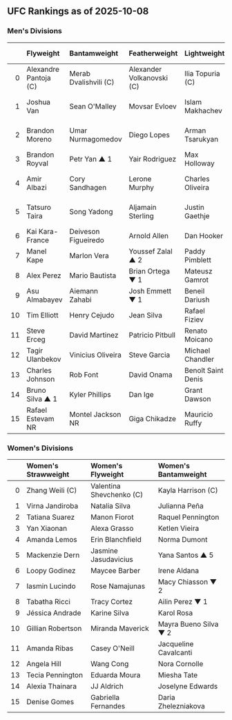 ## UFC Rankings as of 2025-10-08

### Men's Divisions

|    | Flyweight             | Bantamweight          | Featherweight             | Lightweight        | Welterweight             | Middleweight        | Light Heavyweight       | Heavyweight         |
|---:|:----------------------|:----------------------|:--------------------------|:-------------------|:-------------------------|:--------------------|:------------------------|:--------------------|
|  0 | Alexandre Pantoja	(C) | Merab Dvalishvili	(C) | Alexander Volkanovski	(C) | Ilia Topuria	(C)   | Jack Della Maddalena	(C) | Khamzat Chimaev	(C) | Alex Pereira	(C)        | Tom Aspinall	(C)    |
|  1 | Joshua Van            | Sean O'Malley         | Movsar Evloev             | Islam Makhachev    | Belal Muhammad           | Dricus Du Plessis   | Magomed Ankalaev	▼ 1    | Ciryl Gane          |
|  2 | Brandon Moreno        | Umar Nurmagomedov     | Diego Lopes               | Arman Tsarukyan    | Sean Brady               | Nassourdine Imavov  | Jiří Procházka	▲ 1      | Alexander Volkov    |
|  3 | Brandon Royval        | Petr Yan	▲ 1          | Yair Rodriguez            | Max Holloway       | Shavkat Rakhmonov        | Sean Strickland     | Carlos Ulberg           | Sergei Pavlovich    |
|  4 | Amir Albazi           | Cory Sandhagen        | Lerone Murphy             | Charles Oliveira   | Leon Edwards             | Reinier de Ridder   | Jan Błachowicz	▲ 1      | Curtis Blaydes      |
|  5 | Tatsuro Taira         | Song Yadong           | Aljamain Sterling         | Justin Gaethje     | Kamaru Usman             | Israel Adesanya     | Khalil Rountree Jr.	▼ 1 | Jailton Almeida     |
|  6 | Kai Kara-France       | Deiveson Figueiredo   | Arnold Allen              | Dan Hooker         | Ian Machado Garry        | Anthony Hernandez   | Jamahal Hill            | Waldo Cortes Acosta |
|  7 | Manel Kape            | Marlon Vera           | Youssef Zalal	▲ 2         | Paddy Pimblett     | Joaquin Buckley          | Caio Borralho       | Aleksandar Rakić        | Serghei Spivac      |
|  8 | Alex Perez            | Mario Bautista        | Brian Ortega	▼ 1          | Mateusz Gamrot     | Michael Morales          | Robert Whittaker    | Dominick Reyes          | Derrick Lewis       |
|  9 | Asu Almabayev         | Aiemann Zahabi        | Josh Emmett	▼ 1           | Beneil Dariush     | Carlos Prates            | Brendan Allen       | Volkan Oezdemir         | Ante Delija         |
| 10 | Tim Elliott           | Henry Cejudo          | Jean Silva                | Rafael Fiziev      | Colby Covington          | Michael Page        | Azamat Murzakanov       | Marcin Tybura       |
| 11 | Steve Erceg           | David Martinez        | Patricio Pitbull          | Renato Moicano     | Gilbert Burns            | Jared Cannonier     | Bogdan Guskov           | Tai Tuivasa         |
| 12 | Tagir Ulanbekov       | Vinicius Oliveira     | Steve Garcia              | Michael Chandler   | Geoff Neal               | Roman Dolidze       | Johnny Walker           | Shamil Gaziev       |
| 13 | Charles Johnson       | Rob Font              | David Onama               | Benoît Saint Denis | Daniel Rodriguez         | Paulo Costa         | Nikita Krylov           | Mick Parkin         |
| 14 | Bruno Silva	▲ 1       | Kyler Phillips        | Dan Ige                   | Grant Dawson       | Gabriel Bonfim           | Marvin Vettori      | Alonzo Menifield        | Tallison Teixeira   |
| 15 | Rafael Estevam	NR     | Montel Jackson	NR     | Giga Chikadze             | Mauricio Ruffy     | Kevin Holland            | Joe Pyfer	NR        | Zhang Mingyang          | Valter Walker       |

### Women's Divisions

|    | Women's Strawweight   | Women's Flyweight        | Women's Bantamweight   |
|---:|:----------------------|:-------------------------|:-----------------------|
|  0 | Zhang Weili	(C)       | Valentina Shevchenko	(C) | Kayla Harrison	(C)     |
|  1 | Virna Jandiroba       | Natalia Silva            | Julianna Peña          |
|  2 | Tatiana Suarez        | Manon Fiorot             | Raquel Pennington      |
|  3 | Yan Xiaonan           | Alexa Grasso             | Ketlen Vieira          |
|  4 | Amanda Lemos          | Erin Blanchfield         | Norma Dumont           |
|  5 | Mackenzie Dern        | Jasmine Jasudavicius     | Yana Santos	▲ 5        |
|  6 | Loopy Godinez         | Maycee Barber            | Irene Aldana           |
|  7 | Iasmin Lucindo        | Rose Namajunas           | Macy Chiasson	▼ 2      |
|  8 | Tabatha Ricci         | Tracy Cortez             | Ailin Perez	▼ 1        |
|  9 | Jéssica Andrade       | Karine Silva             | Karol Rosa             |
| 10 | Gillian Robertson     | Miranda Maverick         | Mayra Bueno Silva	▼ 2  |
| 11 | Amanda Ribas          | Casey O'Neill            | Jacqueline Cavalcanti  |
| 12 | Angela Hill           | Wang Cong                | Nora Cornolle          |
| 13 | Tecia Pennington      | Eduarda Moura            | Miesha Tate            |
| 14 | Alexia Thainara       | JJ Aldrich               | Joselyne Edwards       |
| 15 | Denise Gomes          | Gabriella Fernandes      | Daria Zhelezniakova    |
